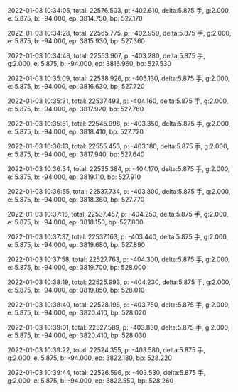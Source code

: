 2022-01-03 10:34:05, total: 22576.503, p: -402.610, delta:5.875 手, g:2.000, e: 5.875, b: -94.000, ep: 3814.750, bp: 527.170

2022-01-03 10:34:28, total: 22565.775, p: -402.950, delta:5.875 手, g:2.000, e: 5.875, b: -94.000, ep: 3815.930, bp: 527.360

2022-01-03 10:34:48, total: 22553.907, p: -403.280, delta:5.875 手, g:2.000, e: 5.875, b: -94.000, ep: 3816.960, bp: 527.530

2022-01-03 10:35:09, total: 22538.926, p: -405.130, delta:5.875 手, g:2.000, e: 5.875, b: -94.000, ep: 3816.630, bp: 527.720

2022-01-03 10:35:31, total: 22537.493, p: -404.160, delta:5.875 手, g:2.000, e: 5.875, b: -94.000, ep: 3817.920, bp: 527.760

2022-01-03 10:35:51, total: 22545.998, p: -403.350, delta:5.875 手, g:2.000, e: 5.875, b: -94.000, ep: 3818.410, bp: 527.720

2022-01-03 10:36:13, total: 22555.453, p: -403.180, delta:5.875 手, g:2.000, e: 5.875, b: -94.000, ep: 3817.940, bp: 527.640

2022-01-03 10:36:34, total: 22535.384, p: -404.170, delta:5.875 手, g:2.000, e: 5.875, b: -94.000, ep: 3819.110, bp: 527.910

2022-01-03 10:36:55, total: 22537.734, p: -403.800, delta:5.875 手, g:2.000, e: 5.875, b: -94.000, ep: 3818.360, bp: 527.770

2022-01-03 10:37:16, total: 22537.457, p: -404.250, delta:5.875 手, g:2.000, e: 5.875, b: -94.000, ep: 3818.150, bp: 527.800

2022-01-03 10:37:37, total: 22537.163, p: -403.440, delta:5.875 手, g:2.000, e: 5.875, b: -94.000, ep: 3819.680, bp: 527.890

2022-01-03 10:37:58, total: 22527.763, p: -404.300, delta:5.875 手, g:2.000, e: 5.875, b: -94.000, ep: 3819.700, bp: 528.000

2022-01-03 10:38:19, total: 22525.993, p: -404.230, delta:5.875 手, g:2.000, e: 5.875, b: -94.000, ep: 3819.850, bp: 528.010

2022-01-03 10:38:40, total: 22528.196, p: -403.750, delta:5.875 手, g:2.000, e: 5.875, b: -94.000, ep: 3820.410, bp: 528.020

2022-01-03 10:39:01, total: 22527.589, p: -403.830, delta:5.875 手, g:2.000, e: 5.875, b: -94.000, ep: 3820.410, bp: 528.030

2022-01-03 10:39:22, total: 22524.355, p: -403.580, delta:5.875 手, g:2.000, e: 5.875, b: -94.000, ep: 3822.180, bp: 528.220

2022-01-03 10:39:44, total: 22526.596, p: -403.530, delta:5.875 手, g:2.000, e: 5.875, b: -94.000, ep: 3822.550, bp: 528.260